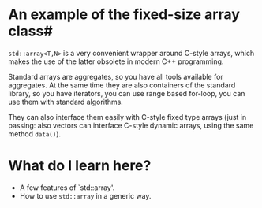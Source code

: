 # An example of the fixed-size array class#

``std::array<T,N>`` is a very convenient wrapper around C-style arrays, which makes the use of the latter obsolete in modern C++ programming.

 Standard arrays are aggregates, so you have all tools available for aggregates. At the same time they are also containers of the standard library, so you have
 iterators, you can use range based for-loop, you can use them with standard algorithms.

 They can also interface them easily with C-style fixed type arrays 
 (just in passing: also vectors can interface C-style dynamic arrays, using the same method `data()`).
 
# What do I learn here? #
 
 - A few features of `std::array'.
 - How to use `std::array` in a generic way.
 